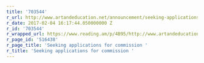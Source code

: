 ```yaml
---
title: '703544'
r_url: http://www.artandeducation.net/announcement/seeking-applications-for-commission/
r_date: 2017-02-04 16:17:44.050000000 Z
r_id: '703544'
r_wrapped_url: https://www.reading.am/p/4B95/http://www.artandeducation.net/announcement/seeking-applications-for-commission/
r_page_id: '516438'
r_page_title: 'Seeking applications for commission '
r_title: 'Seeking applications for commission '
---
```


